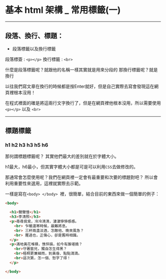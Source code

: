 # 基本 html 架構 _ 常用標籤(一)

-------------------------

## 段落、換行、標題：

* 段落標籤以及換行標籤

段落標簽 : `<p></p>`
換行標籤 : `<br>`

什麼是段落標籤呢？就跟他的名稱一樣其實就是用來分段的
那換行標籤呢？就是換行

以往我們寫文章在換行的時候都是按Enter就好，但是自己實際去寫會發現這在網頁裡根本沒用！

在程式裡面的確是將這兩行文字換行了，但是在網頁裡他根本沒用，所以需要使用` <p></p>` 以及 `<br>`

-------------------------------

## 標題標籤

### h1 h2 h3 h3 h5 h6

那何謂標題標籤呢？
其實他們最大的差別就在於字體大小。

h1最大，h6最小，但其實字體大小都是可是可以利用`CSS`去做修改的。

那通常會怎麼使用呢？我們在網頁裡一定會有最重要和次要的標題對吧？
所以會利用重要性來選用，這裡就實際去示範。

一樣是寫在`<body> </body> `裡，很簡單，結合目前的東西來做一個簡單的例子：

```html
<body>

  <h1>聲聲慢</h1>
  <h3>李清照</h3>
  <p>尋尋覓覓，冷冷清清，淒淒慘慘慼慼。
    <br> 乍暖還寒時候，最難將息。
    <br> 三杯兩盞淡酒，怎敵他、晚來風急？
    <br> 雁過也，正傷心，卻是舊時相識。
  </p>
  <p>滿地黃花堆積，憔悴損，如今有誰堪摘？
    <br>守著窗兒，獨自怎生得黑？
    <br>梧桐更兼細雨，到黃昏、點點滴滴。
    <br>這次第，怎一個、愁字了得！
  </p>

</body>
```

